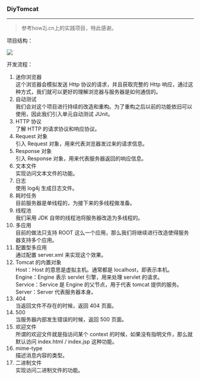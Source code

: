 ### DiyTomcat
---
> 参考how2j.cn上的实践项目，特此感谢。

项目结构：

![](https://s1.ax1x.com/2020/09/23/wjVtJA.png)

开发流程：
1. 迷你浏览器<br/>
这个浏览器会模拟发送 Http 协议的请求，并且获取完整的 Http 响应，通过这种方式，我们就可以更好的理解浏览器与服务器是如何通信的。
2. 自动测试<br/>
我们会对这个项目进行持续的改造和重构。为了重构之后以前的功能依旧可以使用，因此我们引入单元自动测试 JUnit。
3. HTTP 协议<br/>
了解 HTTP 的请求协议和响应协议。
4. Request 对象<br/>
引入 Request 对象，用来代表浏览器发过来的请求信息。
5. Response 对象<br/>
引入 Response 对象，用来代表服务器返回的响应信息。
6. 文本文件<br/>
实现访问文本文件的功能。
7. 日志<br/>
使用 log4j 生成日志文件。
8. 耗时任务<br/>
目前服务器是单线程的，为接下来的多线程做准备。
9. 线程池<br/>
我们采用 JDK 自带的线程池将服务器改造为多线程的。
10. 多应用<br/>
目前的做法只支持 ROOT 这么一个应用，那么我们将继续进行改造使得服务器支持多个应用。
11. 配置型多应用<br/>
通过配置 server.xml 来实现这个效果。
12. Tomcat 的内置对象<br/>
Host：Host 的意思是虚拟主机。通常都是 localhost，即表示本机。<br/>
Engine：Engine 表示 servlet 引擎，用来处理 servlet 的请求。<br/>
Service：Service 是 Engine 的父节点，用于代表 tomcat 提供的服务。<br/>
Server：Server 代表服务器本身。
13. 404<br/>
当返回文件不存在的时候，返回 404 页面。
14. 500<br/>
当服务器内部发生错误的时候，返回 500 页面。
15. 欢迎文件<br/>
所谓的欢迎文件就是指访问某个 context 的时候，如果没有指明文件，那么就默认访问 index.html / index.jsp 这种功能。
16. mime-type<br/>
描述消息内容的类型。
17. 二进制文件<br/>
实现访问二进制文件的功能。